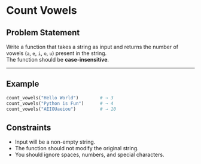 # Count Vowels

## Problem Statement

Write a function that takes a string as input and returns the number of vowels (`a`, `e`, `i`, `o`, `u`) present in the string.  
The function should be **case-insensitive**.

---

## Example

```python
count_vowels("Hello World")        # → 3
count_vowels("Python is Fun")      # → 4
count_vowels("AEIOUaeiou")         # → 10
```

## Constraints

-   Input will be a non-empty string.
-   The function should not modify the original string.
-   You should ignore spaces, numbers, and special characters.
